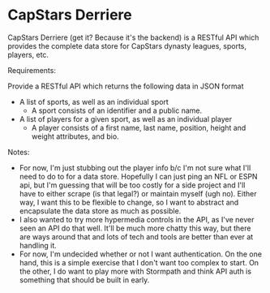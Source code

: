 # CapStars Derriere
CapStars Derriere (get it? Because it's the backend) is a RESTful API which provides the complete data store for CapStars dynasty leagues, sports, players, etc.

Requirements:

Provide a RESTful API which returns the following data in JSON format

* A list of sports, as well as an individual sport
	* A sport consists of an identifier and a public name.
* A list of players for a given sport, as well as an individual player
	* A player consists of a first name, last name, position, height and weight attributes, and bio.


Notes:

* For now, I'm just stubbing out the player info b/c I'm not sure what I'll need to do to for a data store. Hopefully I can just ping an NFL or ESPN api, but I'm guessing that will be too costly for a side project and I'll have to either scrape (is that legal?) or maintain myself (ugh no). Either way, I want this to be flexible to change, so I want to abstract and encapsulate the data store as much as possible.
* I also wanted to try more hypermedia controls in the API, as I've never seen an API do that well. It'll be much more chatty this way, but there are ways around that and lots of tech and tools are better than ever at handling it.
* For now, I'm undecided whether or not I want authentication. On the one hand, this is a simple exercise that I don't want too complex to start. On the other, I do want to play more with Stormpath and think API auth is something that should be built in early.
